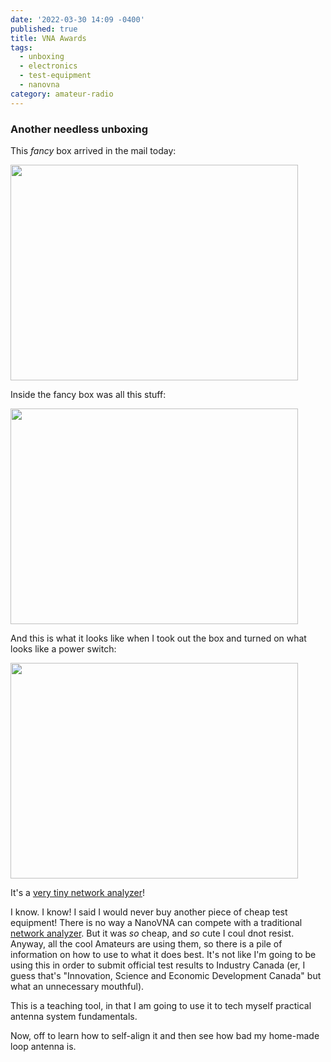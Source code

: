 ```yaml
---
date: '2022-03-30 14:09 -0400'
published: true
title: VNA Awards
tags:
  - unboxing
  - electronics
  - test-equipment
  - nanovna
category: amateur-radio
---
```

### Another needless unboxing

This _fancy_ box arrived in the mail today:

<a href="https://www.23hq.com/clvrmnky/photo/101741438">
   <img src="https://www.23hq.com/23666/101741438_b6d5afb8dd1618ae2c8147a9ea5a9479_standard.jpg" height="345" width="460" />
</a>

Inside the fancy box was all this stuff:

<a href="https://www.23hq.com/clvrmnky/photo/101741423">
   <img src="https://www.23hq.com/23666/101741423_66bc6d9bbd176f4563dc967b0384f427_standard.jpg" height="345" width="460" />
</a>

And this is what it looks like when I took out the box and turned on what looks like a power switch:

<a href="https://www.23hq.com/clvrmnky/photo/101741431">
   <img src="https://www.23hq.com/23666/101741431_92e198b1fc8d4ac3471f5ca93e559507_standard.jpg" height="345" width="460" />
</a>

It's a [very tiny network analyzer](https://nanovna.com/)!

I know. I know! I said I would never buy another piece of cheap test equipment! There is no way a NanoVNA can compete with a traditional [network analyzer](https://en.wikipedia.org/wiki/Network_analyzer_(electrical)). But it was _so_ cheap, and _so_ cute I coul dnot resist. Anyway, all the cool Amateurs are using them, so there is a pile of information on how to use to what it does best. It's not like I'm going to be using this in order to submit official test results to Industry Canada (er, I guess that's "Innovation, Science and Economic Development Canada" but what an unnecessary mouthful).

This is a teaching tool, in that I am going to use it to tech myself practical antenna system fundamentals.

Now, off to learn how to self-align it and then see how bad my home-made loop antenna is.
